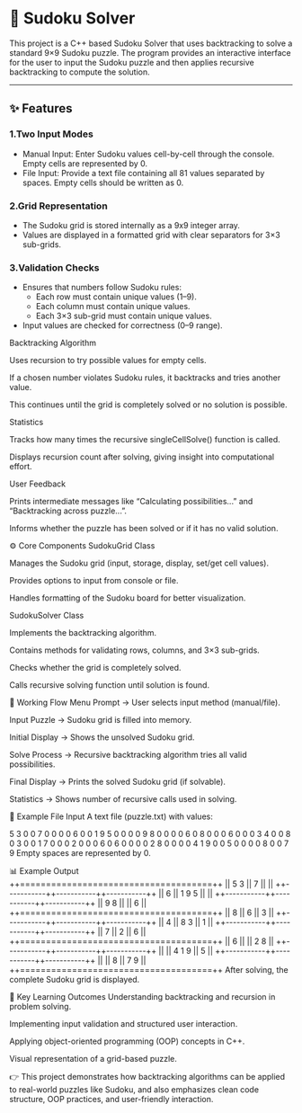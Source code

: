 # 📌 Sudoku Solver
This project is a C++ based Sudoku Solver that uses backtracking to solve a standard 9×9 Sudoku puzzle. The program provides an interactive interface for the user to input the Sudoku puzzle and then applies recursive backtracking to compute the solution.

---

## ✨ Features
### 1.Two Input Modes
- Manual Input: Enter Sudoku values cell-by-cell through the console. Empty cells are represented by 0.
- File Input: Provide a text file containing all 81 values separated by spaces. Empty cells should be written as 0.

### 2.Grid Representation
- The Sudoku grid is stored internally as a 9x9 integer array.
- Values are displayed in a formatted grid with clear separators for 3×3 sub-grids.

### 3.Validation Checks
- Ensures that numbers follow Sudoku rules:
  - Each row must contain unique values (1–9).
  - Each column must contain unique values.
  - Each 3×3 sub-grid must contain unique values.
- Input values are checked for correctness (0–9 range).

Backtracking Algorithm

Uses recursion to try possible values for empty cells.

If a chosen number violates Sudoku rules, it backtracks and tries another value.

This continues until the grid is completely solved or no solution is possible.

Statistics

Tracks how many times the recursive singleCellSolve() function is called.

Displays recursion count after solving, giving insight into computational effort.

User Feedback

Prints intermediate messages like “Calculating possibilities...” and “Backtracking across puzzle...”.

Informs whether the puzzle has been solved or if it has no valid solution.

⚙️ Core Components
SudokuGrid Class

Manages the Sudoku grid (input, storage, display, set/get cell values).

Provides options to input from console or file.

Handles formatting of the Sudoku board for better visualization.

SudokuSolver Class

Implements the backtracking algorithm.

Contains methods for validating rows, columns, and 3×3 sub-grids.

Checks whether the grid is completely solved.

Calls recursive solving function until solution is found.

🚀 Working Flow
Menu Prompt → User selects input method (manual/file).

Input Puzzle → Sudoku grid is filled into memory.

Initial Display → Shows the unsolved Sudoku grid.

Solve Process → Recursive backtracking algorithm tries all valid possibilities.

Final Display → Prints the solved Sudoku grid (if solvable).

Statistics → Shows number of recursive calls used in solving.

📂 Example File Input
A text file (puzzle.txt) with values:

5 3 0 0 7 0 0 0 0
6 0 0 1 9 5 0 0 0
0 9 8 0 0 0 0 6 0
8 0 0 0 6 0 0 0 3
4 0 0 8 0 3 0 0 1
7 0 0 0 2 0 0 0 6
0 6 0 0 0 0 2 8 0
0 0 0 4 1 9 0 0 5
0 0 0 0 8 0 0 7 9
Empty spaces are represented by 0.

📊 Example Output
++=====================================++
|| 5  3     ||     7     ||             ||
++-----------++-----------++-----------++
|| 6         || 1  9  5   ||             ||
++-----------++-----------++-----------++
||    9  8   ||           ||     6       ||
++=====================================++
|| 8         ||     6     ||         3   ||
++-----------++-----------++-----------++
|| 4         || 8     3   ||         1   ||
++-----------++-----------++-----------++
|| 7         ||     2     ||         6   ||
++=====================================++
||    6      ||           || 2  8        ||
++-----------++-----------++-----------++
||           || 4  1  9   ||        5    ||
++-----------++-----------++-----------++
||           ||     8     ||     7  9    ||
++=====================================++
After solving, the complete Sudoku grid is displayed.

📌 Key Learning Outcomes
Understanding backtracking and recursion in problem solving.

Implementing input validation and structured user interaction.

Applying object-oriented programming (OOP) concepts in C++.

Visual representation of a grid-based puzzle.

👉 This project demonstrates how backtracking algorithms can be applied to real-world puzzles like Sudoku, and also emphasizes clean code structure, OOP practices, and user-friendly interaction.
